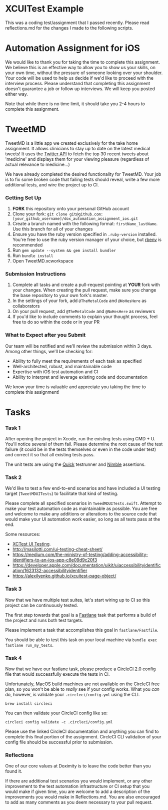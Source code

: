 # XCUITest Example

This was a coding test/assignment that I passed recently. Please read reflections.md for the changes I made to the following scripts.

# Automation Assignment for iOS

We would like to thank you for taking the time to complete this assignment. We believe this is an effective way to allow you to show us your skills, on your own time, without the pressure of someone looking over your shoulder. Your code will be used to help us decide if we'd like to proceed with the interview process. Please understand that completing this assignment doesn't guarantee a job or follow up interviews. We will keep you posted either way.

Note that while there is no time limit, it should take you 2-4 hours to complete this assignment.

# TweetMD

TweetMD is a little app we created exclusively for the take home assignment. It allows clinicians to stay up to date on the latest medical tweets! It uses the [Twitter API](https://dev.twitter.com/rest/public) to fetch the top 30 recent tweets about 'medicine' and displays them for your viewing pleasure (regardless of actual relevance to medicine...)

We have already completed the desired functionality for TweetMD. Your job is to fix some broken code that failing tests should reveal, write a few more additional tests, and wire the project up to CI.

### Getting Set Up
1. **FORK** this repository onto your personal GitHub account
2. Clone your fork: `git clone git@github.com:[your_github_username]/dox_automation_assignment_ios.git`
3. Create a branch named with the following format: `firstName_lastName`. Use this branch for all of your changes
4. Ensure you have the ruby version specified in `.ruby-version` installed. You're free to use the ruby version manager of your choice, but [rbenv](https://github.com/rbenv/rbenv#homebrew-on-macos) is recommended
5. Run `gem update --system && gem install bundler`
6. Run `bundle install`
4. Open TweetMD.xcworkspace

### Submission Instructions
1. Complete all tasks and create a pull-request pointing at ****YOUR**** fork with your changes. When creating the pull request, make sure you change the base repository to your own fork's master.
2. In the settings of your fork, add `@TheMetalCode` and `@NoHesHere` as collaborators
3. On your pull request, add `@TheMetalCode` and `@NoHesHere` as reviewers
4. If you'd like to include comments to explain your thought process, feel free to do so within the code or in your PR

### What to Expect after you Submit
Our team will be notified and we'll review the submission within 3 days. Among other things, we'll be checking for:
* Ability to fully meet the requirements of each task as specified
* Well-architected, robust, and maintainable code
* Expertise with iOS test automation and CI
* Ability to interpret and leverage existing code and documentation

We know your time is valuable and appreciate you taking the time to complete this assignment!

# Tasks

### Task 1
After opening the project in Xcode, run the existing tests using CMD + U. You'll notice several of them fail. Please determine the root cause of the test failure (it could be in the tests themselves or even in the code under test) and correct it so that all existing tests pass.

The unit tests are using the [Quick](https://github.com/Quick/Quick) testrunner and [Nimble](https://github.com/Quick/Nimble) assertions.

### Task 2
We'd like to test a few end-to-end scenarios and have included a UI testing target (`TweetMDUITests`) to facilitate that kind of testing.

Please complete all specified scenarios in `TweedMDUITests.swift`. Attempt to make your test automation code as maintainable as possible. You are free and welcome to make any additions or alterations to the source code that would make your UI automation work easier, so long as all tests pass at the end.

Some resources:
* [XCTest UI Testing](https://developer.apple.com/documentation/xctest/user_interface_tests).
* http://masilotti.com/ui-testing-cheat-sheet/
* https://medium.com/the-ministry-of-testing/adding-accessibility-identifiers-to-an-ios-app-c8e09d9c20f3
* https://developer.apple.com/documentation/uikit/uiaccessibilityidentification/1623132-accessibilityidentifier
* https://alexilyenko.github.io/xcuitest-page-object/

### Task 3
Now that we have multiple test suites, let's start wiring up to CI so this project can be continuously tested.

The first step towards that goal is a [Fastlane](https://fastlane.tools/) task that performs a build of the project and runs both test targets.

Please implement a task that accomplishes this goal in `fastlane/Fastfile`.

You should be able to test this task on your local machine via `bundle exec fastlane run_my_tests`.

### Task 4
Now that we have our fastlane task, please produce a [CircleCI 2.0](https://circleci.com/docs/2.0/testing-ios/) config file that would successfully execute the tests in CI.

Unfortunately, MacOS build machines are not available on the CircleCI free plan, so you won't be able to _really_ see if your config works. What you _can_ do, however, is validate your `.circleci/config.yml` using the CLI.

`brew install circleci`

You can then validate your CircleCI config like so:

`circleci config validate -c .circleci/config.yml`

Please use the linked CircleCI documentation and anything you can find to complete this final portion of the assignment. CircleCI CLI validation of your config file should be successful prior to submission.

### Reflections
One of our core values at Doximity is to leave the code better than you found it.

If there are additional test scenarios you would implement, or any other improvement to the test automation infrastructure or CI setup that you would make if given time, you are welcome to add a description of the improvements you would make in Reflections.md. You are also encouraged to add as many comments as you deem necessary to your pull request.
